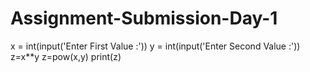 # Assignment-Submission-Day-1

x = int(input('Enter First Value :'))
y = int(input('Enter Second Value :'))
z=x**y
z=pow(x,y)
print(z)
